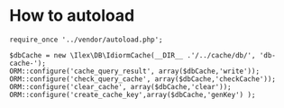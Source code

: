 # How to autoload


    require_once '../vendor/autoload.php';

    $dbCache = new \Ilex\DB\IdiormCache(__DIR__ .'/../cache/db/', 'db-cache-');
    ORM::configure('cache_query_result', array($dbCache,'write'));
    ORM::configure('check_query_cache', array($dbCache,'checkCache'));
    ORM::configure('clear_cache', array($dbCache,'clear'));
    ORM::configure('create_cache_key',array($dbCache,'genKey') );
